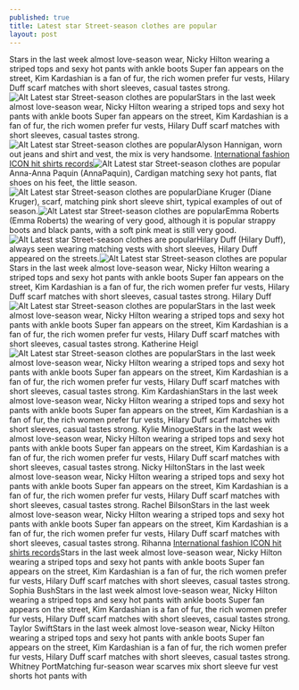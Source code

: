 ```yaml
---
published: true
title: Latest star Street-season clothes are popular
layout: post
---
```

Stars in the last week almost love-season wear, Nicky Hilton wearing a striped tops and sexy hot pants with ankle boots Super fan appears on the street, Kim Kardashian is a fan of fur, the rich women prefer fur vests, Hilary Duff scarf matches with short sleeves, casual tastes strong.![Alt Latest star Street-season clothes are popular](https://c2.staticflickr.com/2/1605/25722884045_d376fe90df_z.jpg)Stars in the last week almost love-season wear, Nicky Hilton wearing a striped tops and sexy hot pants with ankle boots Super fan appears on the street, Kim Kardashian is a fan of fur, the rich women prefer fur vests, Hilary Duff scarf matches with short sleeves, casual tastes strong.![Alt Latest star Street-season clothes are popular](https://c2.staticflickr.com/2/1537/25722891345_eeb83a93ee_z.jpg)Alyson Hannigan, worn out jeans and shirt and vest, the mix is very handsome. [International fashion ICON hit shirts records](http://batmancase.blogspot.com/2016/02/international-fashion-icon-hit-shirts.html)![Alt Latest star Street-season clothes are popular](https://c2.staticflickr.com/2/1625/25722897835_0f43bd3738_z.jpg)Anna-Anna Paquin (AnnaPaquin), Cardigan matching sexy hot pants, flat shoes on his feet, the little season.![Alt Latest star Street-season clothes are popular](https://c2.staticflickr.com/2/1562/25422174280_58e3cbd806_z.jpg)Diane Kruger (Diane Kruger), scarf, matching pink short sleeve shirt, typical examples of out of season.![Alt Latest star Street-season clothes are popular](https://c2.staticflickr.com/2/1447/25627849231_33f1c8af45_z.jpg)Emma Roberts (Emma Roberts) the wearing of very good, although it is popular strappy boots and black pants, with a soft pink meat is still very good.![Alt Latest star Street-season clothes are popular](https://c2.staticflickr.com/2/1697/25696866056_59cd7a2a60_z.jpg)Hilary Duff (Hilary Duff), always seen wearing matching vests with short sleeves, Hilary Duff appeared on the streets.![Alt Latest star Street-season clothes are popular](https://c2.staticflickr.com/2/1630/25601905662_eb41b6bbc2_z.jpg)Stars in the last week almost love-season wear, Nicky Hilton wearing a striped tops and sexy hot pants with ankle boots Super fan appears on the street, Kim Kardashian is a fan of fur, the rich women prefer fur vests, Hilary Duff scarf matches with short sleeves, casual tastes strong. Hilary Duff![Alt Latest star Street-season clothes are popular](https://c2.staticflickr.com/2/1473/25422203460_f8575f9d84_z.jpg)Stars in the last week almost love-season wear, Nicky Hilton wearing a striped tops and sexy hot pants with ankle boots Super fan appears on the street, Kim Kardashian is a fan of fur, the rich women prefer fur vests, Hilary Duff scarf matches with short sleeves, casual tastes strong. Katherine Heigl![Alt Latest star Street-season clothes are popular](https://c2.staticflickr.com/2/1543/25422210880_6479d98949_z.jpg)Stars in the last week almost love-season wear, Nicky Hilton wearing a striped tops and sexy hot pants with ankle boots Super fan appears on the street, Kim Kardashian is a fan of fur, the rich women prefer fur vests, Hilary Duff scarf matches with short sleeves, casual tastes strong. Kim KardashianStars in the last week almost love-season wear, Nicky Hilton wearing a striped tops and sexy hot pants with ankle boots Super fan appears on the street, Kim Kardashian is a fan of fur, the rich women prefer fur vests, Hilary Duff scarf matches with short sleeves, casual tastes strong. Kylie MinogueStars in the last week almost love-season wear, Nicky Hilton wearing a striped tops and sexy hot pants with ankle boots Super fan appears on the street, Kim Kardashian is a fan of fur, the rich women prefer fur vests, Hilary Duff scarf matches with short sleeves, casual tastes strong. Nicky HiltonStars in the last week almost love-season wear, Nicky Hilton wearing a striped tops and sexy hot pants with ankle boots Super fan appears on the street, Kim Kardashian is a fan of fur, the rich women prefer fur vests, Hilary Duff scarf matches with short sleeves, casual tastes strong. Rachel BilsonStars in the last week almost love-season wear, Nicky Hilton wearing a striped tops and sexy hot pants with ankle boots Super fan appears on the street, Kim Kardashian is a fan of fur, the rich women prefer fur vests, Hilary Duff scarf matches with short sleeves, casual tastes strong. Rihanna [International fashion ICON hit shirts records](http://batmancase.blogspot.com/2016/02/international-fashion-icon-hit-shirts.html)Stars in the last week almost love-season wear, Nicky Hilton wearing a striped tops and sexy hot pants with ankle boots Super fan appears on the street, Kim Kardashian is a fan of fur, the rich women prefer fur vests, Hilary Duff scarf matches with short sleeves, casual tastes strong. Sophia BushStars in the last week almost love-season wear, Nicky Hilton wearing a striped tops and sexy hot pants with ankle boots Super fan appears on the street, Kim Kardashian is a fan of fur, the rich women prefer fur vests, Hilary Duff scarf matches with short sleeves, casual tastes strong. Taylor SwiftStars in the last week almost love-season wear, Nicky Hilton wearing a striped tops and sexy hot pants with ankle boots Super fan appears on the street, Kim Kardashian is a fan of fur, the rich women prefer fur vests, Hilary Duff scarf matches with short sleeves, casual tastes strong. Whitney PortMatching fur-season wear scarves mix short sleeve fur vest shorts hot pants with